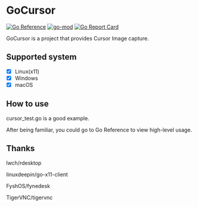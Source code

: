 # GoCursor

[![Go Reference](https://pkg.go.dev/badge/github.com/flyqie/gocursor.svg)](https://pkg.go.dev/github.com/flyqie/gocursor)
[![go-mod](https://img.shields.io/github/go-mod/go-version/flyqie/gocursor)](https://github.com/flyqie/gocursor)
[![Go Report Card](https://goreportcard.com/badge/github.com/flyqie/gocursor)](https://goreportcard.com/report/github.com/flyqie/gocursor)

GoCursor is a project that provides Cursor Image capture.

## Supported system

- [x] Linux(x11)
- [x] Windows
- [x] macOS

## How to use

cursor_test.go is a good example.

After being familiar, you could go to Go Reference to view high-level usage.

## Thanks

lwch/rdesktop

linuxdeepin/go-x11-client

FyshOS/fynedesk

TigerVNC/tigervnc
